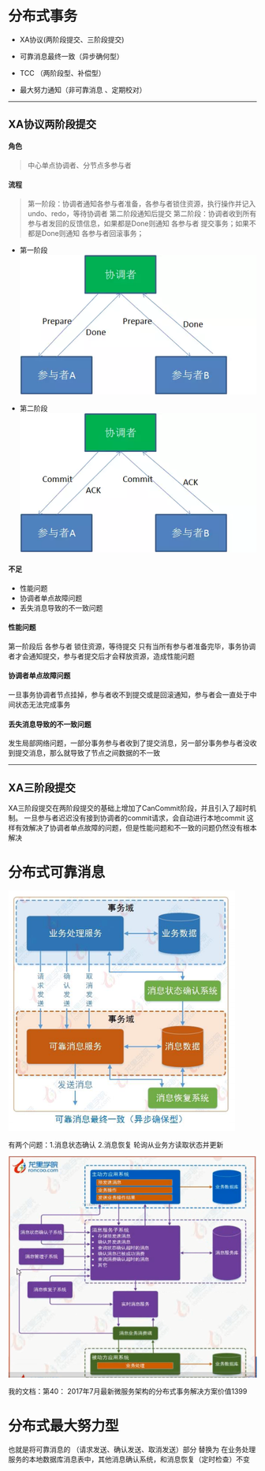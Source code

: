 # 分布式事务
- XA协议(两阶段提交、三阶段提交)


- 可靠消息最终一致（异步确何型）
- TCC （两阶段型、补偿型）
- 最大努力通知（非可靠消息 、定期校对）
-----------

## XA协议两阶段提交
#### 角色
> 中心单点协调者、分节点多参与者

#### 流程
> 第一阶段：协调者通知各参与者准备，各参与者锁住资源，执行操作并记入undo、redo，等待协调者 第二阶段通知后提交
第二阶段：协调者收到所有参与者发回的反馈信息，如果都是Done则通知 各参与者 提交事务；如果不都是Done则通知 各参与者回滚事务；

- 第一阶段
 ![](/assets/640.webp)

- 第二阶段
![](/assets/641.webp)


#### 不足
- 性能问题
- 协调者单点故障问题
- 丢失消息导致的不一致问题


#### 性能问题
第一阶段后 各参与者 锁住资源，等待提交
只有当所有参与者准备完毕，事务协调者才会通知提交，参与者提交后才会释放资源，造成性能问题

#### 协调者单点故障问题
一旦事务协调者节点挂掉，参与者收不到提交或是回滚通知，参与者会一直处于中间状态无法完成事务

#### 丢失消息导致的不一致问题
发生局部网络问题，一部分事务参与者收到了提交消息，另一部分事务参与者没收到提交消息，那么就导致了节点之间数据的不一致

-----------


## XA三阶段提交

XA三阶段提交在两阶段提交的基础上增加了CanCommit阶段，并且引入了超时机制。
一旦参与者迟迟没有接到协调者的commit请求，会自动进行本地commit
这样有效解决了协调者单点故障的问题，但是性能问题和不一致的问题仍然没有根本解决


























# 分布式可靠消息

![](/assets/hello.PNG)

有两个问题：1.消息状态确认 2.消息恢复
轮询从业务方读取状态并更新


![](/assets/shiwu.PNG)

我的文档：第40： 2017年7月最新微服务架构的分布式事务解决方案价值1399


# 分布式最大努力型
也就是将可靠消息的 （请求发送、确认发送、取消发送）部分 替换为 在业务处理服务的本地数据库消息表中，其他消息确认系统，和消息恢复（定时检查）不变